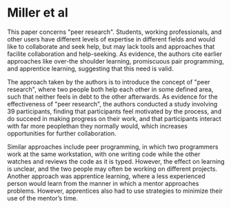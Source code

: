 # Miller et al

This paper concerns "peer research". Students, working professionals, and other users have different levels of expertise in different fields and would like to collaborate and seek help, but may lack tools and approaches that facilite collaboration and help-seeking. As evidence, the authors cite earlier approaches like over-the shoulder learning, promiscuous pair programming, and apprentice learning, suggesting that this need is valid. 

The approach taken by the authors is to introduce the concept of "peer research", where two people both help each other in some defined area, such that neither feels in debt to the other afterwards. As evidence for the effectiveness of "peer research", the authors conducted a study involving 39 participants, finding that participants feel motivated by the process, and do succeed in making progress on their work, and that participants interact with far more peoplethan they normally would, which increases opportunities for
further collaboration.

Similar approaches include peer programming, in which two programmers work at the same workstation, with one writing code while the other watches and reviews the code as it is typed. However, the effect on learning is unclear, and the two people may often be working on different projects. Another approach was apprentice learning, where a less experienced person would learn from the manner in which a mentor approaches problems. However, apprentices also had to use strategies to minimize their use of the mentor’s time.